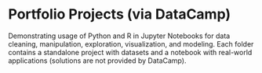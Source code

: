 # Portfolio Projects (via DataCamp)

Demonstrating usage of Python and R in Jupyter Notebooks for data cleaning, manipulation, exploration, visualization, and modeling.
Each folder contains a standalone project with datasets and a notebook with real-world applications (solutions are not provided by DataCamp). 
